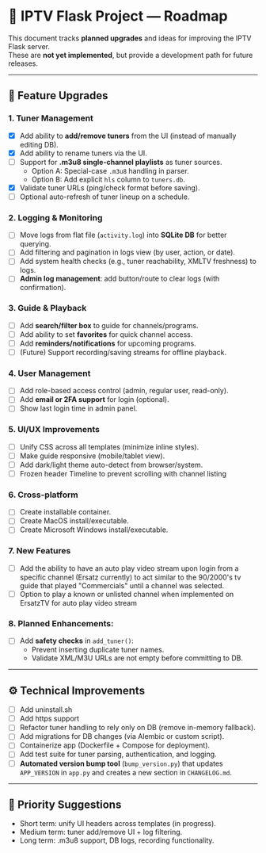 # 📌 IPTV Flask Project — Roadmap

This document tracks **planned upgrades** and ideas for improving the IPTV Flask server.  
These are **not yet implemented**, but provide a development path for future releases.

---

## 🔮 Feature Upgrades

### 1. Tuner Management
- [x] Add ability to **add/remove tuners** from the UI (instead of manually editing DB).
- [x] Add ability to rename tuners via the UI.  
- [ ] Support for **.m3u8 single-channel playlists** as tuner sources.  
  - Option A: Special-case `.m3u8` handling in parser.  
  - Option B: Add explicit `hls` column to `tuners.db`.  
- [x] Validate tuner URLs (ping/check format before saving).  
- [ ] Optional auto-refresh of tuner lineup on a schedule.

### 2. Logging & Monitoring
- [ ] Move logs from flat file (`activity.log`) into **SQLite DB** for better querying.  
- [ ] Add filtering and pagination in logs view (by user, action, or date).  
- [ ] Add system health checks (e.g., tuner reachability, XMLTV freshness) to logs.  
- [ ] **Admin log management**: add button/route to clear logs (with confirmation).  

### 3. Guide & Playback
- [ ] Add **search/filter box** to guide for channels/programs.  
- [ ] Add ability to set **favorites** for quick channel access.  
- [ ] Add **reminders/notifications** for upcoming programs.  
- [ ] (Future) Support recording/saving streams for offline playback.

### 4. User Management
- [ ] Add role-based access control (admin, regular user, read-only).  
- [ ] Add **email or 2FA support** for login (optional).  
- [ ] Show last login time in admin panel.  

### 5. UI/UX Improvements
- [ ] Unify CSS across all templates (minimize inline styles).  
- [ ] Make guide responsive (mobile/tablet view).  
- [ ] Add dark/light theme auto-detect from browser/system.
- [ ] Frozen header Timeline to prevent scrolling with channel listing

### 6. Cross-platform
- [ ] Create installable container.  
- [ ] Create MacOS install/executable.
- [ ] Create Microsoft Windows install/executable.

### 7. New Features
- [ ] Add the ability to have an auto play video stream upon login from a specific channel (Ersatz currently) to act similar to the 90/2000's tv guide that played "Commercials" until a channel was selected.
- [ ] Option to play a known or unlisted channel when implemented on ErsatzTV for auto play video stream

### 8. Planned Enhancements:
- [ ] Add **safety checks** in `add_tuner()`:
  - Prevent inserting duplicate tuner names.
  - Validate XML/M3U URLs are not empty before committing to DB.

---

## ⚙️ Technical Improvements
- [ ] Add uninstall.sh
- [ ] Add https support
- [ ] Refactor tuner handling to rely only on DB (remove in-memory fallback).  
- [ ] Add migrations for DB changes (via Alembic or custom script).  
- [ ] Containerize app (Dockerfile + Compose for deployment).  
- [ ] Add test suite for tuner parsing, authentication, and logging.  
- [ ] **Automated version bump tool** (`bump_version.py`) that updates `APP_VERSION` in `app.py` and creates a new section in `CHANGELOG.md`.  

---

## 📅 Priority Suggestions
- Short term: unify UI headers across templates (in progress).  
- Medium term: tuner add/remove UI + log filtering.  
- Long term: .m3u8 support, DB logs, recording functionality.  

